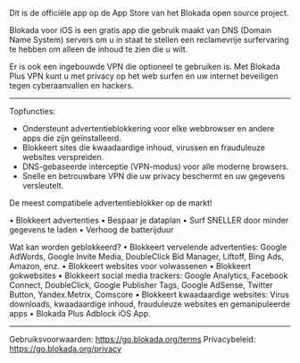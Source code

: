 Dit is de officiële app op de App Store van het Blokada open source project.

Blokada voor iOS is een gratis app die gebruik maakt van DNS (Domain Name System) servers om u in staat te stellen een reclamevrije surfervaring te hebben om alleen de inhoud te zien die u wilt.

Er is ook een ingebouwde VPN die optioneel te gebruiken is. Met Blokada Plus VPN kunt u met privacy op het web surfen en uw internet beveiligen tegen cyberaanvallen en hackers.

----

Topfuncties:

- Ondersteunt advertentieblokkering voor elke webbrowser en andere apps die zijn geïnstalleerd.
- Blokkeert sites die kwaadaardige inhoud, virussen en frauduleuze websites verspreiden.
- DNS-gebaseerde interceptie (VPN-modus) voor alle moderne browsers.
- Snelle en betrouwbare VPN die uw privacy beschermt en uw gegevens versleutelt.

De meest compatibele advertentieblokker op de markt!

• Blokkeert advertenties • Bespaar je dataplan • Surf SNELLER door minder gegevens te laden • Verhoog de batterijduur

Wat kan worden geblokkeerd? • Blokkeert vervelende advertenties: Google AdWords, Google Invite Media, DoubleClick Bid Manager, Liftoff, Bing Ads, Amazon, enz. • Blokkeert websites voor volwassenen • Blokkeert gokwebsites • Blokkeert social media trackers: Google Analytics, Facebook Connect, DoubleClick, Google Publisher Tags, Google AdSense, Twitter Button, Yandex.Metrix, Comscore • Blokkeert kwaadaardige websites: Virus downloads, kwaadaardige inhoud, frauduleuze websites en gemanipuleerde apps • Blokada Plus Adblock iOS App.

----

Gebruiksvoorwaarden: https://go.blokada.org/terms Privacybeleid: https://go.blokada.org/privacy
